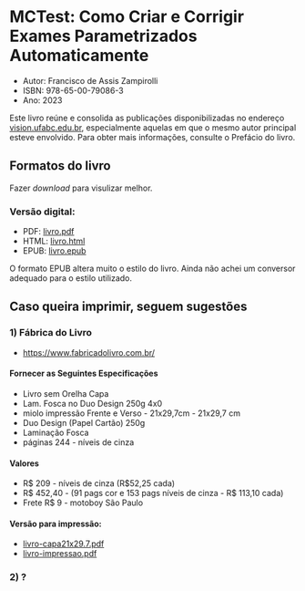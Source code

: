 # MCTest: Como Criar e Corrigir Exames Parametrizados Automaticamente

* Autor: Francisco de Assis Zampirolli
* ISBN: 978-65-00-79086-3 
* Ano: 2023

Este livro reúne e consolida as publicações disponibilizadas 
no endereço [vision.ufabc.edu.br](http://vision.ufabc.edu.br), 
especialmente aquelas em que o mesmo autor principal esteve envolvido. 
Para obter mais informações, consulte o Prefácio do livro.

## Formatos do livro

Fazer *download* para visulizar melhor.

### Versão digital:

* PDF: [livro.pdf](https://github.com/fzampirolli/mctest/blob/master/book/1ed-br/livro.pdf)
* HTML: [livro.html](https://github.com/fzampirolli/mctest/blob/master/book/1ed-br/livro.html)
* EPUB: [livro.epub](https://github.com/fzampirolli/mctest/blob/master/book/1ed-br/livro.epub)

O formato EPUB altera muito o estilo do livro. 
Ainda não achei um conversor adequado para o estilo utilizado.

## Caso queira imprimir, seguem sugestões

### 1) Fábrica do Livro 
* https://www.fabricadolivro.com.br/

#### Fornecer as Seguintes Especificações

* Livro sem Orelha Capa 
* Lam. Fosca no Duo Design 250g 4x0 
* miolo impressão Frente e Verso - 21x29,7cm - 21x29,7 cm 
* Duo Design (Papel Cartão) 250g 
* Laminação Fosca
* páginas 244 - níveis de cinza

#### Valores
* R$ 209 - níveis de cinza (R$52,25 cada)
* R$ 452,40 - (91 pags cor e 153 pags níveis de cinza - R$ 113,10 cada)
* Frete R$ 9 - motoboy São Paulo

#### Versão para impressão:
* [livro-capa21x29.7.pdf](https://github.com/fzampirolli/mctest/blob/master/book/1ed-br/livro-capa21x29.7.pdf)
* [livro-impressao.pdf](https://github.com/fzampirolli/mctest/blob/master/book/1ed-br/livro-impressao.pdf)

### 2) ?
